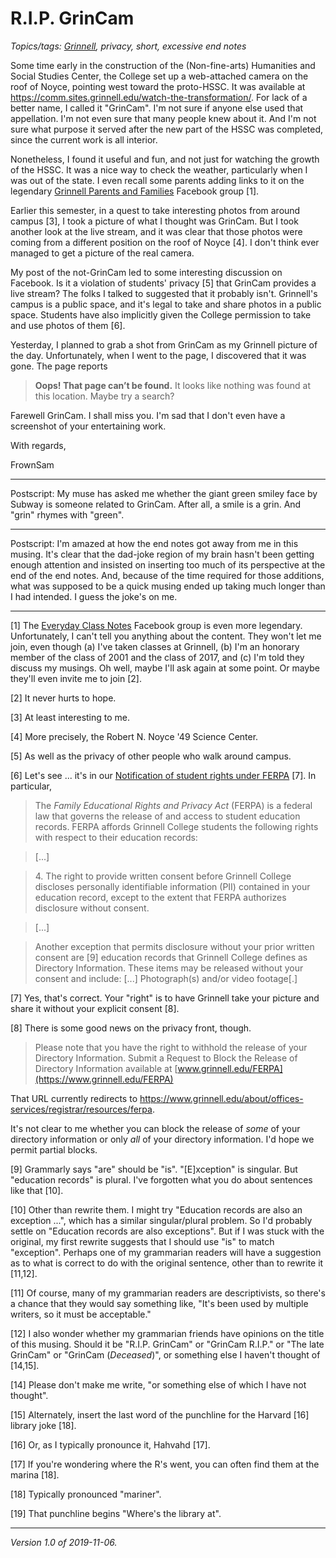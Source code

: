R.I.P. GrinCam
==============

*Topics/tags: [Grinnell](index-grinnell), privacy, short, excessive end notes*

Some time early in the construction of the (Non-fine-arts) Humanities and
Social Studies Center, the College set up a web-attached camera on the
roof of Noyce, pointing west toward the proto-HSSC.  It was available
at <https://comm.sites.grinnell.edu/watch-the-transformation/>.  For lack
of a better name, I called it "GrinCam".  I'm not sure if anyone else used
that appellation.  I'm not even sure that many people knew about it.  And
I'm not sure what purpose it served after the new part of the HSSC was
completed, since the current work is all interior.

Nonetheless, I found it useful and fun, and not just for watching
the growth of the HSSC.  It was a nice way to check the weather,
particularly when I was out of the state.  I even recall some parents
adding links to it on the legendary [Grinnell Parents and
Families](https://www.facebook.com/groups/1811021705815642/) Facebook
group [1].

Earlier this semester, in a quest to take interesting photos from around
campus [3], I took a picture of what I thought was GrinCam.  But I took
another look at the live stream, and it was clear that those photos were
coming from a different position on the roof of Noyce [4].  I don't think
ever managed to get a picture of the real camera.

My post of the not-GrinCam led to some interesting discussion on Facebook.
Is it a violation of students' privacy [5] that GrinCam provides a live
stream?  The folks I talked to suggested that it probably isn't.  Grinnell's
campus is a public space, and it's legal to take and share photos in a
public space.  Students have also implicitly given the College permission
to take and use photos of them [6].

Yesterday, I planned to grab a shot from GrinCam as my Grinnell
picture of the day.  Unfortunately, when I went to the page, I
discovered that it was gone.  The page reports

> **Oops! That page can’t be found.** It looks like nothing was
found at this location. Maybe try a search?

Farewell GrinCam.  I shall miss you.  I'm sad that I don't even
have a screenshot of your entertaining work.

With regards, 

FrownSam

---

Postscript: My muse has asked me whether the giant green smiley
face by Subway is someone related to GrinCam.  After all, a smile
is a grin.  And "grin" rhymes with "green".

---

Postscript: I'm amazed at how the end notes got away from me in this
musing.  It's clear that the dad-joke region of my brain hasn't been 
getting enough attention and insisted on inserting too much of its
perspective at the end of the end notes.  And, because of the time
required for those additions, what was supposed to be a quick musing
ended up taking much longer than I had intended.  I guess the joke's
on me.

---

[1] The [Everyday Class Notes](https://www.facebook.com/groups/afterpants/)
Facebook group is even more legendary.  Unfortunately, I can't tell
you anything about the content.  They won't let me join, even though
(a) I've taken classes at Grinnell, (b) I'm an honorary member of
the class of 2001 and the class of 2017, and (c) I'm told they
discuss my musings.  Oh well, maybe I'll ask again at some point.  Or
maybe they'll even invite me to join [2].

[2] It never hurts to hope.

[3] At least interesting to me.

[4] More precisely, the Robert N. Noyce '49 Science Center.

[5] As well as the privacy of other people who walk around campus.

[6] Let's see ... it's in our [Notification of student rights under FERPA](https://www.grinnell.edu/sites/default/files/docs/2019-08/2019-20FERPAannualnotification.pdf) [7].  In particular,

> The _Family Educational Rights and Privacy Act_ (FERPA) is a federal law that governs the release of and access to student education records. FERPA affords Grinnell College students the following rights with respect to their education records:

> [...]

> 4\. The right to provide written consent before Grinnell College discloses personally identifiable information (PII) contained in your education record, except to the extent that FERPA authorizes disclosure without consent.

> [...]

> Another exception that permits disclosure without your prior written consent are [9] education records that Grinnell College defines as Directory Information. These items may be released without your consent and include: [...] Photograph(s) and/or video footage[.]

[7] Yes, that's correct.  Your "right" is to have Grinnell take your picture and share it without your explicit consent [8].

[8] There is some good news on the privacy front, though.

> Please note that you have the right to withhold the release of your Directory Information. Submit a Request to Block the Release of Directory Information available at [www.grinnell.edu/FERPA](https://www.grinnell.edu/FERPA)

That URL currently redirects to <https://www.grinnell.edu/about/offices-services/registrar/resources/ferpa>.

It's not clear to me whether you can block the release of *some* of your
directory information or only *all* of your directory information.  I'd
hope we permit partial blocks.

[9] Grammarly says "are" should be "is".  "[E]xception" is singular.  But
"education records" is plural.  I've forgotten what you do about sentences
like that [10].

[10] Other than rewrite them.  I might try "Education records are also
an exception ...", which has a similar singular/plural problem.  So
I'd probably settle on "Education records are also exceptions".  But
if I was stuck with the original, my first rewrite suggests that I should
use "is" to match "exception".  Perhaps one of my grammarian readers
will have a suggestion as to what is correct to do with the original
sentence, other than to rewrite it [11,12].

[11] Of course, many of my grammarian readers are descriptivists, so
there's a chance that they would say something like, "It's been
used by multiple writers, so it must be acceptable."

[12] I also wonder whether my grammarian friends have opinions on the
title of this musing.  Should it be "R.I.P. GrinCam" or "GrinCam R.I.P."
or "The late GrinCam" or "GrinCam (_Deceased_)", or something else I
haven't thought of [14,15].

[14] Please don't make me write, "or something else of which I have not
thought".

[15] Alternately, insert the last word of the punchline for the
Harvard [16] library joke [18].

[16] Or, as I typically pronounce it, Hahvahd [17].

[17] If you're wondering where the R's went, you can often find them
at the marina [18].

[18] Typically pronounced "mariner".

[19] That punchline begins "Where's the library at".

---

*Version 1.0 of 2019-11-06.*
